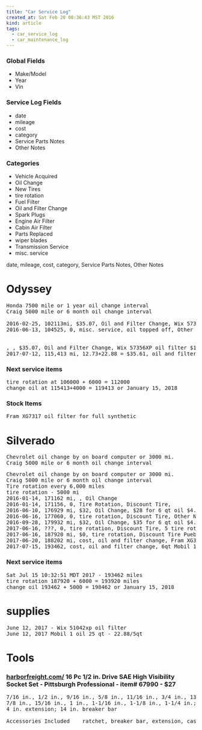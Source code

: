 ```yaml
---
title: "Car Service Log"
created_at: Sat Feb 20 08:36:43 MST 2016
kind: article
tags:
  - car_service_log
  - car_maintenance_log
---
```


### Global Fields

<ul>
  <li>Make/Model</li>
  <li>Year</li>
  <li>Vin</li>
</ul>

### Service Log Fields

<ul>
  <li>date</li>
  <li>mileage</li>
  <li>cost</li>
  <li>category</li>
  <li>Service Parts Notes</li>
  <li>Other Notes</li>
</ul>

### Categories

<ul>
  <li>Vehicle Acquired</li>
  <li>Oil Change</li>
  <li>New Tires</li>
  <li>tire rotation</li>
  <li>Fuel Filter</li>
  <li>Oil and Filter Change</li>
  <li>Spark Plugs</li>
  <li>Engine Air Filter</li>
  <li>Cabin Air Filter</li>
  <li>Parts Replaced</li>
  <li>wiper blades</li>
  <li>Transmission Service</li>
  <li>misc. service</li>
</ul>

date, mileage, cost, category, Service Parts Notes, Other Notes

<h1>Odyssey</h1>

<pre>
Honda 7500 mile or 1 year oil change interval
Craig 5000 mile or 6 month oil change interval

2016-02-25, 102113mi, $35.07, Oil and Filter Change, Wix 57356XP oil filter $10.60, Mobil 1 5w20 5qt $25.47, Other Notes
2016-06-13, 104525, 0, misc. service, oil topped off, Other Notes


, , $35.07, Oil and Filter Change, Wix 57356XP oil filter $10.60, Mobil 1 5w20 5qt $22.88, Other Notes
2017-07-12, 115,413 mi, 12.73+22.88 = $35.61, oil and filter change, K&N HP-1004 $12.73 - 5qt Mobil 1 5W20 $22.88, 4.6qt oil - 17mm plug socket
</pre>

<h3>Next service items</h3>

<pre>
tire rotation at 106000 + 6000 = 112000
change oil at 115413+4000 = 119413 or January 15, 2018
</pre>

<h3>Stock Items</h3>

<pre>
Fram XG7317 oil filter for full synthetic
</pre>

# Silverado

<pre>
Chevrolet oil change by on board computer or 3000 mi.
Craig 5000 mile or 6 month oil change interval
</pre>

<pre>
Chevrolet oil change by on board computer or 3000 mi.
Craig 5000 mile or 6 month oil change interval
Tire rotation every 6,000 miles
tire rotation - 5000 mi
2016-01-14, 171162 mi, , Oil Change
2016-01-14, 171156, 0, Tire Rotation, Discount Tire,
2016-06-10, 176929 mi, $32, Oil Change, $28 for 6 qt oil $4.05 for oil filter, Mobil 1 oil; fram ph3506 oil filter
2016-06-16, 177060, 0, tire rotation, Discount Tire, Other Notes
2016-09-28, 179932 mi, $32, Oil Change, $35 for 6 qt oil $4.00 for oil filter, Mobil 1 oil; ACDELCO PF46 oil filter
2017-06-16, ???, 0, tire rotation, Discount Tire, 5 tire rotation
2017-06-16, 187920 mi, $0, tire rotation, Discount Tire Pueblo, Other Notes
2017-06-20, 188202 mi, cost, oil and filter change, Fram XG3506 - Mobil 1 oil 6 qt, Other Notes
2017-07-15, 193462, cost, oil and filter change, 6qt Mobil 1 oil - K&N HP-2006 oil filter, Other Notes
</pre>

<h3>Next service items</h3>

<pre>
Sat Jul 15 10:32:51 MDT 2017 - 193462 miles
tire rotation 187920 + 6000 = 193920 miles
change oil 193462 + 5000 = 198462 or January 15, 2018
</pre>

# supplies

<pre>
June 12, 2017 - Wix 51042xp oil filter
June 12, 2017 Mobil 1 oil 25 qt - 22.88/5qt
</pre>

<h1>Tools</h1>


<h3>
  <a href="https://www.harborfreight.com/16-pc-12-in-drive-sae-high-visibility-socket-set-67990.html" target="_blank">harborfreight.com/</a>
  16 Pc 1/2 in. Drive SAE High Visibility Socket Set - Pittsburgh Professional - item# 67990 - $27
</h3>

<pre>
7/16 in., 1/2 in., 9/16 in., 5/8 in., 11/16 in., 3/4 in., 13/16 in., 
7/8 in., 15/16 in., 1 in., 1-1/16 in., 1-1/8 in., 1-1/4 in.; 
4 in. extension; 14 in. breaker bar

Accessories Included 	ratchet, breaker bar, extension, case
</pre>

<!--
html boilerplate
<a href="" target="_blank"></a>
<img src="" width="400px">
<ul>
  <li></li>
</ul>
<pre>
</pre>
<pre><code>
</code></pre>
-->
